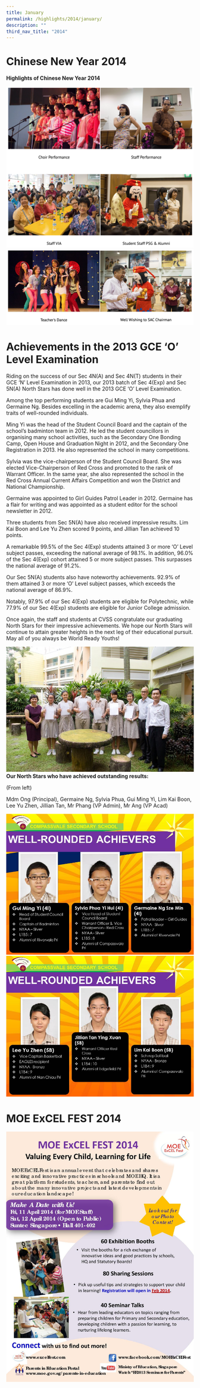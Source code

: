 ```yaml
---
title: January
permalink: /highlights/2014/january/
description: ""
third_nav_title: "2014"
---
```

# Chinese New Year 2014
 
**Highlights of Chinese New Year 2014**

![](/images/cny%202014.png)
![](/images/cny%202014%202.png)

# Achievements in the 2013 GCE ‘O’ Level Examination
Riding on the success of our Sec 4N(A) and Sec 4N(T) students in their GCE ‘N’ Level Examination in 2013, our 2013 batch of Sec 4(Exp) and Sec 5N(A) North Stars has done well in the 2013 GCE ‘O’ Level Examination.

Among the top performing students are Gui Ming Yi, Sylvia Phua and Germaine Ng. Besides excelling in the academic arena, they also exemplify traits of well-rounded individuals.

Ming Yi was the head of the Student Council Board and the captain of the school’s badminton team in 2012. He led the student councillors in organising many school activities, such as the Secondary One Bonding Camp, Open House and Graduation Night in 2012, and the Secondary One Registration in 2013. He also represented the school in many competitions.

Sylvia was the vice-chairperson of the Student Council Board. She was elected Vice-Chairperson of Red Cross and promoted to the rank of Warrant Officer. In the same year, she also represented the school in the Red Cross Annual Current Affairs Competition and won the District and National Championship.

Germaine was appointed to Girl Guides Patrol Leader in 2012. Germaine has a flair for writing and was appointed as a student editor for the school newsletter in 2012.

Three students from Sec 5N(A) have also received impressive results. Lim Kai Boon and Lee Yu Zhen scored 9 points, and Jillian Tan achieved 10 points.

A remarkable 99.5% of the Sec 4(Exp) students attained 3 or more ‘O’ Level subject passes, exceeding the national average of 98.1%. In addition, 96.0% of the Sec 4(Exp) cohort attained 5 or more subject passes. This surpasses the national average of 91.2%.

Our Sec 5N(A) students also have noteworthy achievements. 92.9% of them attained 3 or more ‘O’ Level subject passes, which exceeds the national average of 86.9%.

Notably, 97.9% of our Sec 4(Exp) students are eligible for Polytechnic, while 77.9% of our Sec 4(Exp) students are eligible for Junior College admission.

Once again, the staff and students at CVSS congratulate our graduating North Stars for their impressive achievements. We hope our North Stars will continue to attain greater heights in the next leg of their educational pursuit. May all of you always be World Ready Youths!

![](/images/gce01.jpg)
**Our North Stars who have achieved outstanding results:**

(From left)

Mdm Ong (Principal), Germaine Ng, Sylvia Phua, Gui Ming Yi, Lim Kai Boon, Lee Yu Zhen, Jillian Tan, Mr Phang (VP Admin), Mr Ang (VP Acad)

![](/images/gce02.jpeg)
![](/images/gce03.jpeg)

# MOE ExCEL FEST 2014
![](/images/excelfest01.jpeg)
